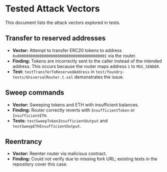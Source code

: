 # Tested Attack Vectors

This document lists the attack vectors explored in tests.

## Transfer to reserved addresses
- **Vector:** Attempt to transfer ERC20 tokens to address `0x0000000000000000000000000000000000000001` via the router.
- **Finding:** Tokens are incorrectly sent to the caller instead of the intended address. This occurs because the router maps address `1` to `MSG_SENDER`.
- **Test:** `testTransferToReservedAddress` in `test/foundry-tests/UniversalRouter.t.sol` demonstrates the issue.

## Sweep commands
- **Vector:** Sweeping tokens and ETH with insufficient balances.
- **Finding:** Router correctly reverts with `InsufficientToken` or `InsufficientETH`.
- **Tests:** `testSweepTokenInsufficientOutput` and `testSweepETHInsufficientOutput`.

## Reentrancy
- **Vector:** Reenter router via malicious contract.
- **Finding:** Could not verify due to missing fork URL; existing tests in the repository cover this case.
